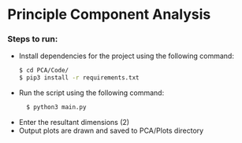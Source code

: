 # Principle Component Analysis

### Steps to run:
  - Install dependencies for the project using the following command:
      ```sh
    $ cd PCA/Code/
    $ pip3 install -r requirements.txt
    ```
  - Run the script using the following command:
    ```sh
      $ python3 main.py
    ```
  - Enter the resultant dimensions (2)
  - Output plots are drawn and saved to PCA/Plots directory